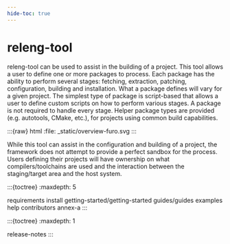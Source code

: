 ```yaml
---
hide-toc: true
---
```


# releng-tool

releng-tool can be used to assist in the building of a project. This
tool allows a user to define one or more packages to process. Each package has
the ability to perform several stages: fetching, extraction, patching,
configuration, building and installation. What a package defines will vary for a
given project. The simplest type of package is script-based that allows a user
to define custom scripts on how to perform various stages. A package is not
required to handle every stage. Helper package types are provided
(e.g. autotools, CMake, etc.), for projects using common build capabilities.

:::{raw} html
:file: _static/overview-furo.svg
:::

While this tool can assist in the configuration and building of a project, the
framework does not attempt to provide a perfect sandbox for the process. Users
defining their projects will have ownership on what compilers/toolchains are
used and the interaction between the staging/target area and the host system.

:::{toctree}
:maxdepth: 5

requirements
install
getting-started/getting-started
guides/guides
examples
help
contributors
annex-a
:::

:::{toctree}
:maxdepth: 1

release-notes
:::
